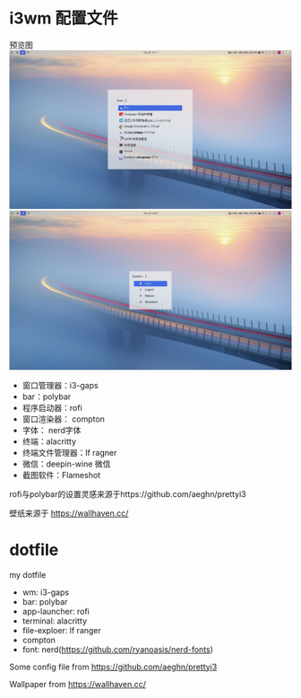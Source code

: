 # i3wm 配置文件

预览图
![Image text](https://github.com/diandianti/dotfile/blob/master/pics/app.png)
![Image text](https://raw.githubusercontent.com/diandianti/dotfile/master/pics/sys.png)

- 窗口管理器：i3-gaps
- bar：polybar
- 程序启动器：rofi
- 窗口渲染器： compton
- 字体： nerd字体
- 终端：alacritty
- 终端文件管理器：lf ragner
- 微信：deepin-wine 微信
- 截图软件：Flameshot

rofi与polybar的设置灵感来源于https://github.com/aeghn/prettyi3

壁纸来源于  https://wallhaven.cc/



# dotfile

my dotfile

- wm: i3-gaps
- bar: polybar
- app-launcher: rofi
- terminal: alacritty
- file-exploer: lf ranger
- compton
- font: nerd(https://github.com/ryanoasis/nerd-fonts)

Some config file from https://github.com/aeghn/prettyi3

Wallpaper from https://wallhaven.cc/
